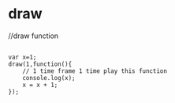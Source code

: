 draw
=========
//draw function 
<pre><code>
var x=1;
draw(1,function(){
    // 1 time frame 1 time play this function
    console.log(x);
    x = x + 1;
});
</code></pre>
